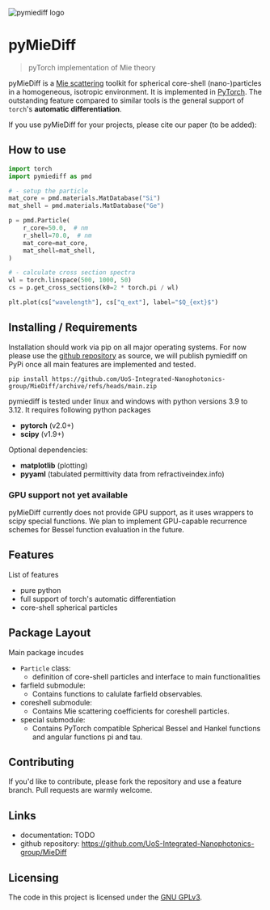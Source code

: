 ![pymiediff logo](https://link.to.logo)

# pyMieDiff
> pyTorch implementation of Mie theory

pyMieDiff is a [Mie scattering](https://en.wikipedia.org/wiki/Mie_scattering) toolkit for spherical core-shell (nano-)particles in a homogeneous, isotropic environment. It is implemented in [PyTorch](https://pytorch.org/). The outstanding feature compared to similar tools is the general support of `torch`'s **automatic differentiation**.

If you use pyMieDiff for your projects, please cite our paper (to be added):


## How to use

```python
import torch
import pymiediff as pmd

# - setup the particle
mat_core = pmd.materials.MatDatabase("Si")
mat_shell = pmd.materials.MatDatabase("Ge")

p = pmd.Particle(
    r_core=50.0,  # nm
    r_shell=70.0,  # nm
    mat_core=mat_core,
    mat_shell=mat_shell,
)

# - calculate cross section spectra
wl = torch.linspace(500, 1000, 50)
cs = p.get_cross_sections(k0=2 * torch.pi / wl)

plt.plot(cs["wavelength"], cs["q_ext"], label="$Q_{ext}$")
```

## Installing / Requirements

Installation should work via pip on all major operating systems. For now please use the [github repository](https://github.com/UoS-Integrated-Nanophotonics-group/MieDiff) as source, we will publish pymiediff on PyPi once all main features are implemented and tested.

```shell
pip install https://github.com/UoS-Integrated-Nanophotonics-group/MieDiff/archive/refs/heads/main.zip
```

pymiediff is tested under linux and windows with python versions 3.9 to 3.12. It requires following python packages

- **pytorch** (v2.0+)
- **scipy** (v1.9+)

Optional dependencies:

- **matplotlib** (plotting)
- **pyyaml** (tabulated permittivity data from refractiveindex.info)



### GPU support not yet available

pyMieDiff currently does not provide GPU support, as it uses wrappers to scipy special functions. We plan to implement GPU-capable recurrence schemes for Bessel function evaluation in the future.


## Features

List of features

* pure python
* full support of torch's automatic differentiation
* core-shell spherical particles

## Package Layout

Main package incudes

* `Particle` class:
    * definition of core-shell particles and interface to main functionalities
* farfield submodule:
    * Contains functions to calulate farfield observables.
* coreshell submodule:
    * Contains Mie scattering coefficients for coreshell particles.
* special submodule:
    * Contains PyTorch compatible Spherical Bessel and Hankel functions and  angular functions pi and tau.


## Contributing

If you'd like to contribute, please fork the repository and use a feature
branch. Pull requests are warmly welcome.


## Links

- documentation: TODO
- github repository: https://github.com/UoS-Integrated-Nanophotonics-group/MieDiff


## Licensing

The code in this project is licensed under the [GNU GPLv3](http://www.gnu.org/licenses/).
